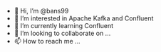 - 👋 Hi, I’m @bans99
- 👀 I’m interested in Apache Kafka and Confluent
- 🌱 I’m currently learning Confluent
- 💞️ I’m looking to collaborate on ...
- 📫 How to reach me ...

<!---
bans99/bans99 is a ✨ special ✨ repository because its `README.md` (this file) appears on your GitHub profile.
You can click the Preview link to take a look at your changes.
--->
